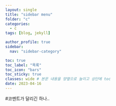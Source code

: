 ```yaml
---
layout: single
title: "sidebar menu"
folder: "c"
categories:
  - c
tags: [blog, jekyll]

author_profile: true
sidebar:
  nav: "sidebar-category"

toc: true
toc_label: "목록"
toc_icon: "bars"
toc_sticky: true
classes: wide # 본문 내용을 양옆으로 늘이고 상단에 toc
date: 2023-04-16
---
```


#코멘트가 달리긴 하나..
